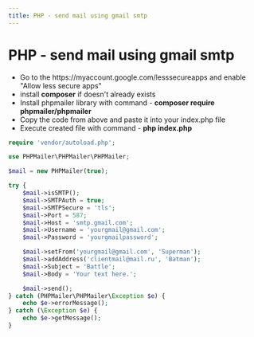 ```yaml
---
title: PHP - send mail using gmail smtp
---
```


<h1 class="header">PHP - send mail using gmail smtp</h1>

<ul>
    <li>
        Go to the https://myaccount.google.com/lesssecureapps and enable "Allow less secure apps"
    </li>
    <li>
        install <b>composer</b> if doesn't already exists
    </li>
    <li>
        Install phpmailer library with command - <b>composer require phpmailer/phpmailer</b>
    </li>
    <li>
        Copy the code from above and paste it into your index.php file
    </li>
    <li>
        Execute created file with command - <b>php index.php</b>
    </li>
</ul>

```php
require 'vendor/autoload.php';

use PHPMailer\PHPMailer\PHPMailer;

$mail = new PHPMailer(true);

try {
    $mail->isSMTP();
    $mail->SMTPAuth = true;
    $mail->SMTPSecure = 'tls';
    $mail->Port = 587;
    $mail->Host = 'smtp.gmail.com';
    $mail->Username = 'yourgmail@gmail.com';
    $mail->Password = 'yourgmailpassword';

    $mail->setFrom('yourgmail@gmail.com', 'Superman');
    $mail->addAddress('clientmail@mail.ru', 'Batman');
    $mail->Subject = 'Battle';
    $mail->Body = 'Your text here.';

    $mail->send();
} catch (PHPMailer\PHPMailer\Exception $e) {
    echo $e->errorMessage();
} catch (\Exception $e) {
    echo $e->getMessage();
}
```